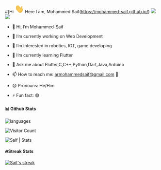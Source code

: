 #[Hi <img src="https://raw.githubusercontent.com/ABSphreak/ABSphreak/master/gifs/Hi.gif" width="30px"> Here I am, Mohammed Saif(https://mohammed-saif.github.io/)
[<img height="30" src="https://img.shields.io/badge/twitter-%231DA1F2.svg?&style=for-the-badge&logo=twitter&logoColor=white" />][twitter]
[<img height="30" src="https://img.shields.io/badge/linkedin-blue.svg?&style=for-the-badge&logo=linkedin&logoColor=white" />][LinkedIn]
<!-- [<img height="30" src="https://img.shields.io/badge/twitter-%231DA1F2.svg?&style=for-the-badge&logo=twitter&logoColor=white" />][twitter] 
[<img height="30" src="https://img.shields.io/badge/linkedin-blue.svg?&style=for-the-badge&logo=linkedin&logoColor=white" />][LinkedIn]
 -->
<!-- ### My Tech Toolbox 🧰

<p align="left">
<img src="https://cdn3.iconfinder.com/data/icons/logos-and-brands-adobe/512/267_Python-512.png" alt="python" width="40" height="40"/> 
<img src="https://upload.wikimedia.org/wikipedia/commons/thumb/6/61/HTML5_logo_and_wordmark.svg/512px-HTML5_logo_and_wordmark.svg.png" alt="html5" height="40"/> 
<img src="https://upload.wikimedia.org/wikipedia/commons/thumb/d/d5/CSS3_logo_and_wordmark.svg/1200px-CSS3_logo_and_wordmark.svg.png" alt="css3" height="40"/> 
 <img src="https://www.pngegg.com/en/png-dotxz" alt="Dart" height="40" width="40"/>
<img src="https://i.pinimg.com/originals/99/f8/87/99f887833c475448723d3c9ac16c179b.png" alt="C++" width="40" height="40"/> 
<img src="https://www.vectorlogo.zone/logos/git-scm/git-scm-icon.svg" alt="git" width="40" height="40"/> 

<!--<img src="https://i.pinimg.com/originals/50/f1/58/50f1582a95bdac10f1c3fa295c8b947b.png" alt="mysql" width="40" height="40"/>
<img src="https://upload.wikimedia.org/wikipedia/commons/2/29/Postgresql_elephant.svg" alt="PostGreSQL" width="40" height="40"/> -->


- 👋 Hi, I’m Mohammed-Saif

- 🔭 I’m currently working on Web Development

- 👀 I’m interested in robotics, IOT, game developing

- 🌱 I’m currently learning Flutter

- 💬 Ask me about Flutter,C,C++,Python,Dart,Java,Arduino

- 📫 How to reach me: armohammedsaif@gmail.com 📧
 
- 😄 Pronouns: He/Him

- ⚡ Fun fact: 😅



<h4>📊 Github Stats</h4>

<img src="https://github-readme-stats.vercel.app/api/top-langs/?username=mohammed-saif&layout=compact&theme=tokyonight" alt="languages" height="165">

![Visitor Count](https://profile-counter.glitch.me/{mohammed-saif}/count.svg)

<p align="left"> <img src="https://github-readme-stats.vercel.app/api?username=mohammed-saif&show_icons=true&theme=gotham" alt="Saif | Stats" />

<h4>🔥Streak Stats</h4>

<!-- GitHub Readme Streak Stats - https://github.com/DenverCoder1/github-readme-streak-stats -->
<p align="left">
  <a href="https://github.com/mohammed-saif/github-readme-streak-stats">
    <img title="🔥 Get streak stats for your profile at git.io/streak-stats" alt="Saif's streak" src="https://github-readme-streak-stats.herokuapp.com/?user=mohammed-saif&theme=monokai-metallian&hide_border=true"/>
  </a>
<!--   <p align="center">🔥 Get streak stats for your profile at <a href="https://git.io/streak-stats">git.io/streak-stats</a></p> -->
</p>
 
[twitter]: https://twitter.com/Mohammed__Saif_
[linkedin]: https://www.linkedin.com/in/mohammed-saif-375459154/



<!-- - 👋 Hi, I’m @mohammed-saif
- 👀 I’m interested in robotics, IOT, game developing
- 🌱 I’m currently learning CSE at CUSAT
- 💞️ I’m looking to collaborate on everything (LOL)
- 📫 How to reach me ...
-                   - email - armohammedsaif@gmail.com 
-                  - twitter - https://twitter.com/Mohammed__Saif_ 
 
 -->
<!---
mohammed-saif/mohammed-saif is a ✨ special ✨ repository because its `README.md` (this file) appears on your GitHub profile.
You can click the Preview link to take a look at your changes.
- -->
